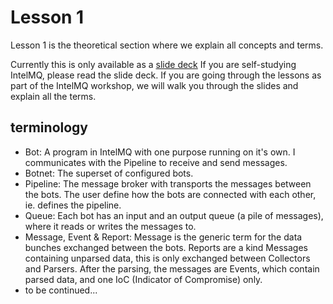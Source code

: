 # Lesson 1

Lesson 1 is the theoretical section where we explain all concepts and terms.

Currently this is only available as a [slide deck](presentation.pdf)
If you are self-studying IntelMQ, please read the slide deck. If you are going through the lessons 
as part of the IntelMQ workshop, we will walk you through the slides and explain all the terms.

## terminology

- Bot: A program in IntelMQ with one purpose running on it's own. I communicates with the Pipeline to receive and send messages.
- Botnet: The superset of configured bots.
- Pipeline: The message broker with transports the messages between the bots. The user define how the bots are connected with each other, ie. defines the pipeline.
- Queue: Each bot has an input and an output queue (a pile of messages), where it reads or writes the messages to.
- Message, Event & Report: Message is the generic term for the data bunches exchanged between the bots. Reports are a kind Messages containing unparsed data, this is only exchanged between Collectors and Parsers. After the parsing, the messages are Events, which contain parsed data, and one IoC (Indicator of Compromise) only.
- to be continued...
